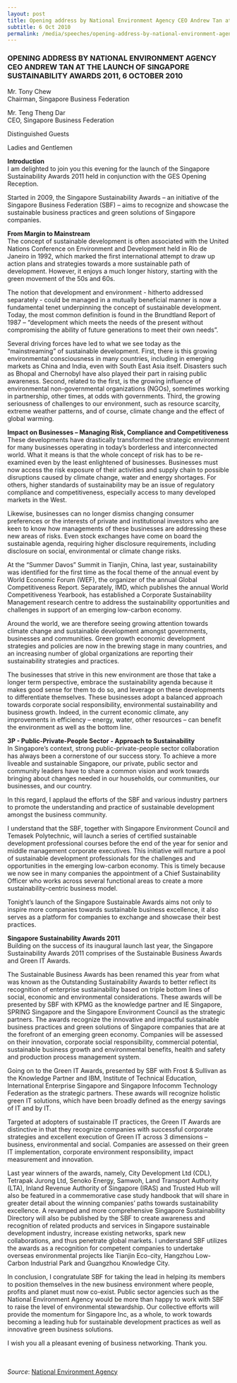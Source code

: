```yaml
---
layout: post
title: Opening address by National Environment Agency CEO Andrew Tan at the launch of Singapore Sustainability Awards 2011, 6 October 2010
subtitle: 6 Oct 2010
permalink: /media/speeches/opening-address-by-national-environment-agency-ceo-andrew-tan-at-the-launch-of-singapore-sustainability-awards-2011-6-october-2010
---
```


### OPENING ADDRESS BY NATIONAL ENVIRONMENT AGENCY CEO ANDREW TAN AT THE LAUNCH OF SINGAPORE SUSTAINABILITY AWARDS 2011, 6 OCTOBER 2010

Mr. Tony Chew  
Chairman, Singapore Business Federation

Mr. Teng Theng Dar  
CEO, Singapore Business Federation

Distinguished Guests

Ladies and Gentlemen

**Introduction**  
I am delighted to join you this evening for the launch of the Singapore Sustainability Awards 2011 held in conjunction with the GES Opening Reception.

Started in 2009, the Singapore Sustainability Awards – an initiative of the Singapore Business Federation (SBF) – aims to recognize and showcase the sustainable business practices and green solutions of Singapore companies.

**From Margin to Mainstream**  
The concept of sustainable development is often associated with the United Nations Conference on Environment and Development held in Rio de Janeiro in 1992, which marked the first international attempt to draw up action plans and strategies towards a more sustainable path of development. However, it enjoys a much longer history, starting with the green movement of the 50s and 60s.

The notion that development and environment - hitherto addressed separately - could be managed in a mutually beneficial manner is now a fundamental tenet underpinning the concept of sustainable development. Today, the most common definition is found in the Brundtland Report of 1987 – “development which meets the needs of the present without compromising the ability of future generations to meet their own needs”.

Several driving forces have led to what we see today as the “mainstreaming” of sustainable development. First, there is this growing environmental consciousness in many countries, including in emerging markets as China and India, even with South East Asia itself. Disasters such as Bhopal and Chernobyl have also played their part in raising public awareness. Second, related to the first, is the growing influence of environmental non-governmental organizations (NGOs), sometimes working in partnership, other times, at odds with governments. Third, the growing seriousness of challenges to our environment, such as resource scarcity, extreme weather patterns, and of course, climate change and the effect of global warming.

**Impact on Businesses – Managing Risk, Compliance and Competitiveness**  
These developments have drastically transformed the strategic environment for many businesses operating in today’s borderless and interconnected world. What it means is that the whole concept of risk has to be re-examined even by the least enlightened of businesses. Businesses must now access the risk exposure of their activities and supply chain to possible disruptions caused by climate change, water and energy shortages. For others, higher standards of sustainability may be an issue of regulatory compliance and competitiveness, especially access to many developed markets in the West.

Likewise, businesses can no longer dismiss changing consumer preferences or the interests of private and institutional investors who are keen to know how managements of these businesses are addressing these new areas of risks. Even stock exchanges have come on board the sustainable agenda, requiring higher disclosure requirements, including disclosure on social, environmental or climate change risks.

At the “Summer Davos” Summit in Tianjin, China, last year, sustainability was identified for the first time as the focal theme of the annual event by World Economic Forum (WEF), the organizer of the annual Global Competitiveness Report. Separately, IMD, which publishes the annual World Competitiveness Yearbook, has established a Corporate Sustainability Management research centre to address the sustainability opportunities and challenges in support of an emerging low-carbon economy.

Around the world, we are therefore seeing growing attention towards climate change and sustainable development amongst governments, businesses and communities. Green growth economic development strategies and policies are now in the brewing stage in many countries, and an increasing number of global organizations are reporting their sustainability strategies and practices.

The businesses that strive in this new environment are those that take a longer term perspective, embrace the sustainability agenda because it makes good sense for them to do so, and leverage on these developments to differentiate themselves. These businesses adopt a balanced approach towards corporate social responsibility, environmental sustainability and business growth. Indeed, in the current economic climate, any improvements in efficiency – energy, water, other resources – can benefit the environment as well as the bottom line.

**3P - Public-Private-People Sector - Approach to Sustainability**  
In Singapore’s context, strong public-private-people sector collaboration has always been a cornerstone of our success story. To achieve a more liveable and sustainable Singapore, our private, public sector and community leaders have to share a common vision and work towards bringing about changes needed in our households, our communities, our businesses, and our country.

In this regard, I applaud the efforts of the SBF and various industry partners to promote the understanding and practice of sustainable development amongst the business community.

I understand that the SBF, together with Singapore Environment Council and Temasek Polytechnic, will launch a series of certified sustainable development professional courses before the end of the year for senior and middle management corporate executives. This initiative will nurture a pool of sustainable development professionals for the challenges and opportunities in the emerging low-carbon economy. This is timely because we now see in many companies the appointment of a Chief Sustainability Officer who works across several functional areas to create a more sustainability-centric business model.

Tonight’s launch of the Singapore Sustainable Awards aims not only to inspire more companies towards sustainable business excellence, it also serves as a platform for companies to exchange and showcase their best practices.

**Singapore Sustainability Awards 2011**  
Building on the success of its inaugural launch last year, the Singapore Sustainability Awards 2011 comprises of the Sustainable Business Awards and Green IT Awards.

The Sustainable Business Awards has been renamed this year from what was known as the Outstanding Sustainability Awards to better reflect its recognition of enterprise sustainability based on triple bottom lines of social, economic and environmental considerations. These awards will be presented by SBF with KPMG as the knowledge partner and IE Singapore, SPRING Singapore and the Singapore Environment Council as the strategic partners. The awards recognize the innovative and impactful sustainable business practices and green solutions of Singapore companies that are at the forefront of an emerging green economy. Companies will be assessed on their innovation, corporate social responsibility, commercial potential, sustainable business growth and environmental benefits, health and safety and production process management system.

Going on to the Green IT Awards, presented by SBF with Frost & Sullivan as the Knowledge Partner and IBM, Institute of Technical Education, International Enterprise Singapore and Singapore Infocomm Technology Federation as the strategic partners. These awards will recognize holistic green IT solutions, which have been broadly defined as the energy savings of IT and by IT.

Targeted at adopters of sustainable IT practices, the Green IT Awards are distinctive in that they recognize companies with successful corporate strategies and excellent execution of Green IT across 3 dimensions – business, environmental and social. Companies are assessed on their green IT implementation, corporate environment responsibility, impact measurement and innovation.

Last year winners of the awards, namely, City Development Ltd (CDL), Tetrapak Jurong Ltd, Senoko Energy, Samwoh, Land Transport Authority (LTA), Inland Revenue Authority of Singapore (IRAS) and Trusted Hub will also be featured in a commemorative case study handbook that will share in greater detail about the winning companies’ paths towards sustainability excellence. A revamped and more comprehensive Singapore Sustainability Directory will also be published by the SBF to create awareness and recognition of related products and services in Singapore sustainable development industry, increase existing networks, spark new collaborations, and thus penetrate global markets. I understand SBF utilizes the awards as a recognition for competent companies to undertake overseas environmental projects like Tianjin Eco-city, Hangzhou Low-Carbon Industrial Park and Guangzhou Knowledge City.

In conclusion, I congratulate SBF for taking the lead in helping its members to position themselves in the new business environment where people, profits and planet must now co-exist. Public sector agencies such as the National Environment Agency would be more than happy to work with SBF to raise the level of environmental stewardship. Our collective efforts will provide the momentum for Singapore Inc, as a whole, to work towards becoming a leading hub for sustainable development practices as well as innovative green business solutions.

I wish you all a pleasant evening of business networking. Thank you.
<br><br><br> 


*Source*: [<a href="https://www.nea.gov.sg/" target="_blank">National Environment Agency</a>](https://www.nea.gov.sg/)